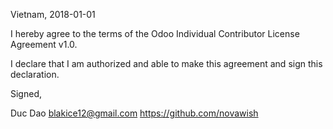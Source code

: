 Vietnam, 2018-01-01

I hereby agree to the terms of the Odoo Individual Contributor License
Agreement v1.0.

I declare that I am authorized and able to make this agreement and sign this
declaration.

Signed,

Duc Dao blakice12@gmail.com https://github.com/novawish

